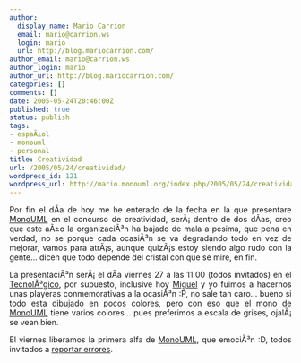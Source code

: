 ```yaml
---
author:
  display_name: Mario Carrion
  email: mario@carrion.ws
  login: mario
  url: http://blog.mariocarrion.com/
author_email: mario@carrion.ws
author_login: mario
author_url: http://blog.mariocarrion.com/
categories: []
comments: []
date: 2005-05-24T20:46:00Z
published: true
status: publish
tags:
- espaÃ±ol
- monouml
- personal
title: Creatividad
url: /2005/05/24/creatividad/
wordpress_id: 121
wordpress_url: http://mario.monouml.org/index.php/2005/05/24/creatividad/
---
```


<div style="clear:both;"></div>
<p align="justify">Por fin el dÃ­a de hoy me he enterado de la fecha en la que presentare <a href="http://www.monouml.org">MonoUML</a> en el concurso de creatividad, serÃ¡ dentro de dos dÃ­as, creo que este aÃ±o la organizaciÃ³n ha bajado de mala a pesima, que pena en verdad, no se porque cada ocasiÃ³n se va degradando todo en vez de mejorar, vamos para atrÃ¡s, aunque quizÃ¡s estoy siendo algo rudo con la gente... dicen que todo depende del cristal con que se mire, en fin.</p>
<p align="justify">La presentaciÃ³n serÃ¡ el dÃ­a viernes 27 a las 11:00 (todos invitados) en el <a href="http://www.itver.edu.mx">TecnolÃ³gico</a>, por supuesto, inclusive hoy <a href="http://hgmiguel.blogspot.com/">Miguel</a> y yo fuimos a hacernos unas playeras conmemorativas a la ocasiÃ³n :P, no sale tan caro... bueno si todo esta dibujado en pocos colores, pero con eso que el <a href="http://www.monouml.org/images/monouml.png">mono de MonoUML</a> tiene varios colores... pues preferimos a escala de grises, ojalÃ¡ se vean bien.</p>
<p align="justify">El viernes liberamos la primera alfa de <a href="http://www.monouml.org">MonoUML</a>, que emociÃ³n :D, todos invitados a <a href="http://bugzilla.monouml.org">reportar errores</a>.</p>
<div style="clear:both; padding-bottom: 0.25em;"></div>
